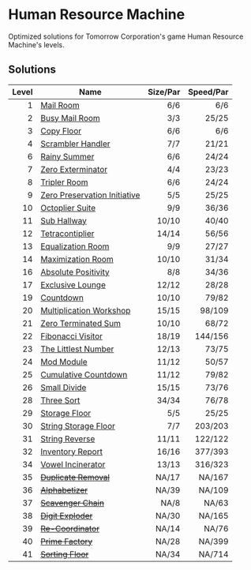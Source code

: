 # Human Resource Machine
Optimized solutions for Tomorrow Corporation's game Human Resource Machine's levels.

## Solutions

|Level|Name                                                                 |Size/Par |Speed/Par |
|----:|---------------------------------------------------------------------|--------:|---------:|
|1    |[Mail Room](01_-_Mail_Room.md)                                       |6/6      |6/6       |
|2    |[Busy Mail Room](02_-_Busy_Mail_Room.md)                             |3/3      |25/25     |
|3    |[Copy Floor](03_-_Copy_Floor.md)                                     |6/6      |6/6       |
|4    |[Scrambler Handler](04_-_Scrambler_Handler.md)                       |7/7      |21/21     |
|6    |[Rainy Summer](06_-_Rainy_Summer.md)                                 |6/6      |24/24     |
|7    |[Zero Exterminator](07_-_Zero_Exterminator.md)                       |4/4      |23/23     |
|8    |[Tripler Room](08_-_Tripler_Room.md)                                 |6/6      |24/24     |
|9    |[Zero Preservation Initiative](09_-_Zero_Preservation_Initiative.md) |5/5      |25/25     |
|10   |[Octoplier Suite](10_-_Octoplier_Suite.md)                           |9/9      |36/36     |
|11   |[Sub Hallway](11_-_Sub_Hallway.md)                                   |10/10    |40/40     |
|12   |[Tetracontiplier](12_-_Tetracontiplier.md)                           |14/14    |56/56     |
|13   |[Equalization Room](13_-_Equalization_Room.md)                       |9/9      |27/27     |
|14   |[Maximization Room](14_-_Maximization_Room.md)                       |10/10    |31/34     |
|16   |[Absolute Positivity](15_-_Absolute_Positivity.md)                   |8/8      |34/36     |
|17   |[Exclusive Lounge](17_-_Exclusive_Lounge.md)                         |12/12    |28/28     |
|19   |[Countdown](19_-_Countdown.md)                                       |10/10    |79/82     |
|20   |[Multiplication Workshop](20_-_Multiplication_Workshop.md)           |15/15    |98/109    |
|21   |[Zero Terminated Sum](21_-_Zero_Terminated_Sum.md)                   |10/10    |68/72     |
|22   |[Fibonacci Visitor](22_-_Fibonacci_Visitor.md)                       |18/19    |144/156   |
|23   |[The Littlest Number](23_-_The_Littlest_Number.md)                   |12/13    |73/75     |
|24   |[Mod Module](24_-_Mod_Module.md)                                     |11/12    |50/57     |
|25   |[Cumulative Countdown](25_-_Cumulative_Countdown.md)                 |11/12    |79/82     |
|26   |[Small Divide](26_-_Small_Divide.md)                                 |15/15    |73/76     |
|28   |[Three Sort](28_-_Three_Sort.md)                                     |34/34    |76/78     |
|29   |[Storage Floor](29_-_Storage_Floor.md)                               |5/5      |25/25     |
|30   |[String Storage Floor](30_-_String_Storage_Floor.md)                 |7/7      |203/203   |
|31   |[String Reverse](31_-_String_Reverse.md)                             |11/11    |122/122   |
|32   |[Inventory Report](32_-_Inventory_Report.md)                         |16/16    |377/393   |
|34   |[Vowel Incinerator](34_-_Vowel_Incinerator.md)                       |13/13    |316/323   |
|35   |~~[Duplicate Removal](35_-_Duplicate_Removal.md)~~                   |NA/17    |NA/167    |
|36   |~~[Alphabetizer](36_-_Alphabetizer.md)~~                             |NA/39    |NA/109    |
|37   |~~[Scavenger Chain](37_-_Scavenger_Chain.md)~~                       |NA/8     |NA/63     |
|38   |~~[Digit Exploder](38_-_Digit_Exploder.md)~~                         |NA/30    |NA/165    |
|39   |~~[Re-Coordinator](39_-_Re-Coordinator.md)~~                         |NA/14    |NA/76     |
|40   |~~[Prime Factory](40_-_Prime_Factory.md)~~                           |NA/28    |NA/399    |
|41   |~~[Sorting Floor](41_-_Sorting_Floor.md)~~                           |NA/34    |NA/714    |
